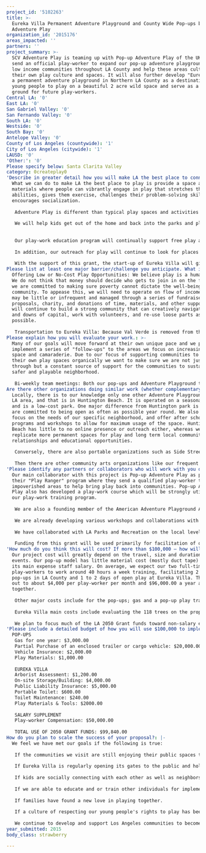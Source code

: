 ```yaml
---
project_id: '5102263'
title: >-
  Eureka Villa Permanent Adventure Playground and County Wide Pop-ups by SCV
  Adventure Play
organization_id: '2015176'
areas_impacted: ''
partners: ''
project_summary: >-
  SCV Adventure Play is teaming up with Pop-up Adventure Play of the UK who will
  send an official play-worker to expand our pop-up adventure playgrounds into
  low income communities throughout LA County and help these areas cultivate
  their own play culture and spaces. It will also further develop "Eureka Villa"
  a permanent adventure playground in Northern LA County as a destination for
  young people to play on a beautiful 2 acre wild space and serve as a training
  ground for future play-workers.
Central LA: '0'
East LA: '0'
San Gabriel Valley: '0'
San Fernando Valley: '0'
South LA: '0'
Westside: '0'
South Bay: '0'
Antelope Valley: '0'
County of Los Angeles (countywide): '1'
City of Los Angeles (citywide): '1'
LAUSD: '0'
'Other:': '0'
Please specify below: Santa Clarita Valley
category: 0createplay0
'Describe in greater detail how you will make LA the best place to connect:': >-
  What we can do to make LA the best place to play is provide a space and
  materials where people can vibrantly engage in play that stretches their
  abilities, gives them exercise, challenges their problem-solving skills, and
  encourages socialization. 
   
   Adventure Play is different than typical play spaces and activities because it is totally open-ended, player-led, multifaceted, believes in the concept of play-workers to support kids with or without parental supervision, and is adaptive to any culture and community. One of the best things about adventure play is that it is ever evolving to the needs of the participants, as projects are created and destroyed, as materials come and go within the landscape, and interests and focus change. 
   
   We will help kids get out of the home and back into the parks and playgrounds by giving them time and materials to explore their areas and meet and connect with neighbors. It will help foster community by getting families and neighbors together creating safer neighborhoods for kids and adults alike. The more people playing outdoors the safer it is. 
   
   
   Our play-work education program will continually support free play and its benefits by outfitting others with the ability to facilitate more free-play events in numerous communities and homes in L.A. County with the goal of improving the quality of life through play for all. Adventure play supports implementing and engaging neighborhoods to claim spaces to play in which may be otherwise unused. Many pop-up adventure playgrounds can restore empty or vacant lots into vibrant play spaces just by adding kids, loose parts and cardboard boxes.
   
   In addition, our outreach for play will continue to look for places where we can help facilitate and expand play opportunities in LA County. Our philosophy is that play is a human right, a social issue rather than only a parenting one.
   
   With the support of this grant, the start-up of Eureka Villa will give LA County claim to the 7th Adventure Playground in the United States. Eureka Villa will also be one of the only locations in the US to develop regular play-work training program which will produce individuals skilled in the psychology of play and further the reach of our mission to make open-ended play a priority in children's lives. At this point such programs exist primarily in Europe. Eureka Villa will serve as a hub for play-work training in the western hemisphere.
Please list at least one major barrier/challenge you anticipate. What is your strategy for overcoming these obstacles?: >-
  Offering Low or No-Cost Play Opportunities: We believe play is a human right.
  We do not think that money should decide who gets to join in on the fun, and
  we are committed to making sure poverty cannot dictate the well-being of our
  community. To appease this, we will need to operate on flow of income which
  may be little or infrequent and managed through a series of fundraisers, grant
  proposals, charity, and donations of time, materials, and other support. We
  will continue to build a strong community that can creatively navigate the ups
  and downs of capital, work with volunteers, and re-use loose parts as often as
  possible.
   
   Transportation to Eureka Villa: Because Val Verde is removed from the hustle and bustle it will be a big task to organize the transportation of non-locals to our site. To overcome this we hope to start locally and offer free visit days to all with hopes that as we grow we can begin solidifying field trip opportunities for schools throughout LA County.
Please explain how you will evaluate your work.: >-
  Many of our goals will move forward at their own unique pace and we plan to
  implement a series of "follow-ups" to the areas we focus on increasing play
  space and camaraderie. Due to our focus of supporting communities to develop
  their own play spaces organically we want to make sure we are not just passing
  through but a constant source of support for the communities to sustain a
  safer and playable neighborhood.
   
   Bi-weekly team meetings: Both our pop-ups and Adventure Playground teams will meet to discuss observations on how to best solve problems and make changes to our sites both temporary and permanent. Discussion, observation, and reflection are essential to connect with each other and the playground participants in a meaningful assessment of their play needs.
Are there other organizations doing similar work (whether complementary or competitive)? What is unique about your proposed approach?: >-
  Locally, there is to our knowledge only one other Adventure Playground in the
  LA area, and that is in Huntington Beach. It is operated on a seasonal basis,
  and is a low-cost park. One major difference from Huntington park is that we
  are committed to being open as often as possible year round. We also want to
  focus on the needs of our specific neighborhood, and offer after school
  programs and workshops to allow for maximum usage of the space. Huntington
  Beach has little to no online presence or outreach either, whereas we plan to
  replicate more permanent spaces for play and long term local community
  relationships and educational opportunities. 
   
   Conversely, there are also portable organizations such as Side Street Projects (headquarters in Pasadena), who offer woodworking and other arts-related classes that can be done out of their bus in any neighborhood. They are also multi-generational, and we admire much of what they have done. Our pop-ups are less concerned with class-type learning and are more about providing a safe space where play is unrestricted and allowed to move at the speed and motivations of the participants. It is also a good time to illustrate to parents and others how free play can change the act of playing, by letting them focus on their projects and collaborations with no formal teaching. 
   
   Then there are other community arts organizations like our frequent collaborators The ArTree (headquarters in Valencia), an arts center that teaches classes on crafts, painting, sculpture, etc. to children. We differ from them because our method is not of a product-based instructional program, but totally focused on process, stress relief, and informal learning. The ArTree has a similar goal of inviting children to express themselves and offer inspiration through art but we take a different avenue to avoid pre-empting children of what they are expected to make and how they should make it. We also plan to offer our services not only to children but also adults in settings where they can be separate and or combined. With that though, our differences and common goals with the ArtTree allow our two groups to collaborate very fluidly, as they recognize the importance of play for children (and adults) and the creative problem solving encouraged through making and experimenting.
'Please identify any partners or collaborators who will work with you on this project. How much of the $100,000 grant award will each partner receive?': >-
  Our main collaborator with this project is Pop-up Adventure Play as part of
  their "Play Ranger" program where they send a qualified play-worker to
  impoverished areas to help bring play back into communities. Pop-up Adventure
  Play also has developed a play-work course which will be strongly utilized for
  our play-work training program. 
   
   We are also a founding member of the American Adventure Playground Association which is connecting Adventure Playgrounds across the US and have tremendous support and resources from those in various stages and types of adventure playgrounds, including permanent and traveling.
   
   We are already developing various workshops and collaborations with the nearest K-12 School, Santa Clarita Valley International. We have just finished our second year working with the City of Santa Clarita doing monthly pop-ups at their Thursdays on Main events. We have also held regular events at the local Earth Day Festivals, Day of the Child Festival put on by the College of the Canyons, and are continuously working with local arts organizations such as the ArtTree, SpotLight Arts, and Parenting groups. 
   
   We have collaborated with LA Parks and Recreation on the local level with great enthusiasm for future events. We also plan to identify operational areas to further expand possible partnering with the Parks and Recreation Department, Fish and Wildlife, Park Rangers, Child Life Agencies, and The Alliance for Childhood. 
   
   Funding from this grant will be used primarily for facilitation of our efforts and staffing. There will be cross-over with Pop-up Adventure Play for administering a play-work training program via staffing, communication, and on the ground development.
'How much do you think this will cost? If more than $100,000 – how will you cover the additional costs?': >-
  Our project cost will greatly depend on the travel, size and duration of our
  events. Our pop-up model has little material cost (mostly duct tape) making
  its main expense staff salary. On average, we expect our two full-time
  play-workers to work around 40 hours a week training, facilitating 2 to 3
  pop-ups in LA County and 1 to 2 days of open play at Eureka Villa. This rounds
  out to about $4,000 per play-worker per month and $96,000.00 a year all
  together. 
   
   Other major costs include for the pop-ups; gas and a pop-up play trailer or vehicle, and insurance. These costs will range between $17,000 and $29,000. 
   
   Eureka Villa main costs include evaluating the 118 trees on the property, storage for the materials, portable toilet systems and a few supplemental materials which will need to be new and not used. We estimate it ranging between $5,000 and $17,000.
   
   We plan to focus much of the LA 2050 Grant funds toward non-salary expenses and those specific to pop-up outreach. For these expenses we are working with Pop-up Adventure Play for a bid on a Kellogg grant focusing on impoverished areas of the world. The Kellogg will also cover the costs of the assistant play-workers salary.
'Please include a detailed budget of how you will use $100,000 to implement this project.': |-
  POP-UPS
   Gas for one year: $3,000.00
   Partial Purchase of an enclosed trailer or cargo vehicle: $20,000.00
   Vehicle Insurance: $2,000.00
   Play Materials: $1,000.00
   
   EUREKA VILLA
   Arborist Assessment: $1,200.00
   On-site Storage/Building: $4,000.00
   Public Liability Insurance: $5,000.00
   Portable Toilet: $600.00
   Toilet Maintenance: $240.00
   Play Materials & Tools: $2000.00 
   
   SALARY SUPPLEMENT
   Play-worker Compensation: $50,000.00
   
   TOTAL USE OF 2050 GRANT FUNDS: $99,840.00
How do you plan to scale the success of your proposal?: |-
  We feel we have met our goals if the following is true: 
   
   If the communities we visit are still enjoying their public spaces this time next year. 
   
   If Eureka Villa is regularly opening its gates to the public and holding play sessions. 
   
   If kids are socially connecting with each other as well as neighbors in the community.
   
   If we are able to educate and or train other individuals for implementing open ended and or loose parts play.
   
   If families have found a new love in playing together.
   
   If a culture of respecting our young people's rights to play has been nourished.
   
   We continue to develop and support Los Angeles communities to become safer and more connected.
year_submitted: 2015
body_class: strawberry

---
```

